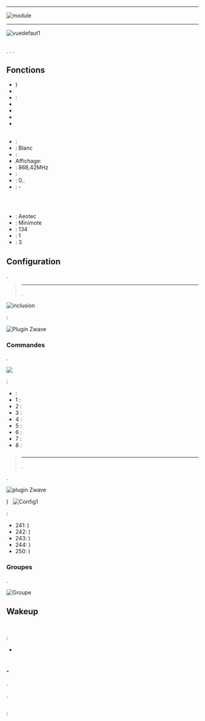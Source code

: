 # 

****

![module](images/aeotec.minimote/module.jpg)

****

![vuedefaut1](images/aeotec.minimote/vuedefaut1.jpg)

## 

. . .

## Fonctions

-   )
-   
-    : 
-   
-   
-   
-   

## 

-    : 
-    : Blanc
-    : 
-   Affichage: 
-    : 868,42MHz
-    : 
-    : 0..
-    : -

## 
 
-    : Aeotec
-    : Minimote
-    : 134
-    : 1
-    : 3

## Configuration

 [](https://doc.jeedom.com/en_US/plugins/automation%20protocol/openzwave/).

> ****
>
> .

![inclusion](images/aeotec.minimote/inclusion.jpg)

 :

![Plugin Zwave](images/aeotec.minimote/information.jpg)

### Commandes

.

![](images/aeotec.minimote/commandes.jpg)

 :

-    : 
  - 1 : 
  - 2 : 
  - 3 : 
  - 4 : 
  - 5 : 
  - 6 : 
  - 7 : 
  - 8 : 

### 

> ****
>
> .

.

![ plugin Zwave](images/plugin/bouton_configuration.jpg)

)
 
![Config1](images/aeotec.minimote/config1.jpg)

 :

-   241: )
-   242: )
-   243: )
-   244: )
-   250: )

### Groupes

.

![Groupe](images/aeotec.minimote/groupe.jpg)

## Wakeup

 

 :

-   

## .

.

.

## 

 : 
